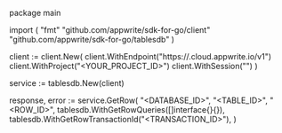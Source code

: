 package main

import (
    "fmt"
    "github.com/appwrite/sdk-for-go/client"
    "github.com/appwrite/sdk-for-go/tablesdb"
)

client := client.New(
    client.WithEndpoint("https://<REGION>.cloud.appwrite.io/v1")
    client.WithProject("<YOUR_PROJECT_ID>")
    client.WithSession("")
)

service := tablesdb.New(client)

response, error := service.GetRow(
    "<DATABASE_ID>",
    "<TABLE_ID>",
    "<ROW_ID>",
    tablesdb.WithGetRowQueries([]interface{}{}),
    tablesdb.WithGetRowTransactionId("<TRANSACTION_ID>"),
)
